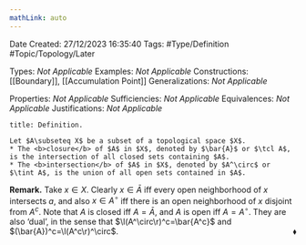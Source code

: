 ```yaml
---
mathLink: auto
---
```


<div class="topSpace"></div>

Date Created: 27/12/2023 16:35:40
Tags: #Type/Definition #Topic/Topology/Later

Types: <i>Not Applicable</i>
Examples: <i>Not Applicable</i>
Constructions: [[Boundary]], [[Accumulation Point]]
Generalizations: <i>Not Applicable</i>

Properties: <i>Not Applicable</i>
Sufficiencies: <i>Not Applicable</i>
Equivalences: <i>Not Applicable</i>
Justifications: <i>Not Applicable</i>

``` ad-Definition
title: Definition.

Let $A\subseteq X$ be a subset of a topological space $X$.
* The <b>closure</b> of $A$ in $X$, denoted by $\bar{A}$ or $\tcl A$, is the intersection of all closed sets containing $A$.
* The <b>intersection</b> of $A$ in $X$, denoted by $A^\circ$ or $\tint A$, is the union of all open sets contained in $A$.

```

<b>Remark.</b> Take $x\in X$. Clearly $x\in\bar{A}$ iff every open neighborhood of $x$ intersects $a$, and also $x\in A^\circ$ iff there is an open neighborhood of $x$ disjoint from $A^c$. Note that $A$ is closed iff $A=\bar{A}$, and $A$ is open iff $A=A^\circ$. They are also ‘dual’, in the sense that $\l(A^\circ\r)^c=\bar{A^c}$ and $(\bar{A})^c=\l(A^c\r)^\circ$.<span style="float:right;">$\blacklozenge$</span>
